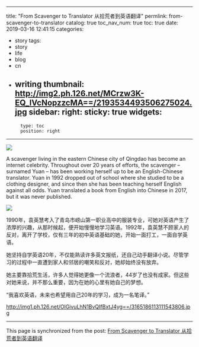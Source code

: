
---
title: "From Scavenger to Translator 从拾荒者到英语翻译"
permlink: from-scavenger-to-translator
catalog: true
toc_nav_num: true
toc: true
date: 2019-03-16 12:41:15
categories:
- story
tags:
- story
- life
- blog
- cn
- writing
thumbnail: http://img2.ph.126.net/MCrzw3K-EQ_lVcNopzzcMA==/2193534493506275024.jpg
sidebar:
    right:
        sticky: true
widgets:
    -
        type: toc
        position: right
---


![](http://img2.ph.126.net/MCrzw3K-EQ_lVcNopzzcMA==/2193534493506275024.jpg)

A scavenger living in the eastern Chinese city of Qingdao has become an internet celebrity. Throughout over 20 years of efforts, the scavenger – surnamed Yuan – has been working herself up to be an English-Chinese translator. Yuan in 1992 dropped out of school where she studied to be a clothing designer, and since then she has been teaching herself English against all odds. Yuan translated a book from English into Chinese in 2017, but it was never published. 

![](http://img1.ph.126.net/6wqz8nQRepbQaYnsPTNaGQ==/2075877953241348127.jpg)

1990年，袁英慧考入了青岛市崂山第一职业高中的服装专业，可她对英语产生了浓厚的兴趣，从那时候起，便开始慢慢地学习英语。1992年，袁英慧不顾家人的反对，离开了学校，仅有三年的初中英语基础的她，开始一面打工，一面自学英语。

她坚持自学英语20年，不仅能熟读许多英文报纸，还自己动手翻译小说。尽管学习的过程中一直遭到家人和邻居的嘲笑和反对，她却始终没有放弃。

她主要靠拾荒生活，许多人觉得她更像一个流浪者，44岁了也没有成家。但这些对她来说，并不那么重要，因为在她的心里有她自己的梦想。

“我喜欢英语，未来也希望用自己20年的学习，成为一名笔译。”


http://img1.ph.126.net/OlGivuLhN1BvQIfBxtJ4yg==/3165186113111543806.jpg

- - -

This page is synchronized from the post: [From Scavenger to Translator 从拾荒者到英语翻译](https://steemit.com/@bring/from-scavenger-to-translator)
